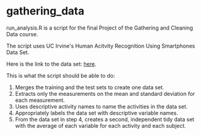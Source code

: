 # gathering_data

run_analysis.R is a script for the final Project of the Gathering and Cleaning Data course.

The script uses UC Irvine's Human Acitvity Recognition Using Smartphones Data Set.

Here is the link to the data set: [here](http://archive.ics.uci.edu/ml/datasets/Human+Activity+Recognition+Using+Smartphones).

This is what the script should be able to do:

1.  Merges the training and the test sets to create one data set.
2.  Extracts only the measurements on the mean and standard deviation for each measurement.
3.  Uses descriptive activity names to name the activities in the data set.
4.  Appropriately labels the data set with descriptive variable names.
5.  From the data set in step 4, creates a second, independent tidy data set with the average of each variable for each activity and each subject.

